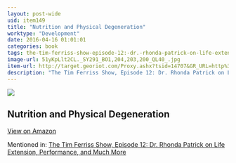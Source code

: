 ```yaml
---
layout: post-wide
uid: item149
title: "Nutrition and Physical Degeneration"
worktype: "Development"
date: 2016-04-16 01:01:01
categories: book
tags: the-tim-ferriss-show-episode-12:-dr.-rhonda-patrick-on-life-extension-performance-and-much-more
image-url: 51yKpLlt2CL._SY291_BO1,204,203,200_QL40_.jpg
item-url: http://target.georiot.com/Proxy.ashx?tsid=14707&GR_URL=http%3A%2F%2Fwww.amazon.com%2FNutrition-Physical-Degeneration-Weston-Price%2Fdp%2F0916764206%2F
description: "The Tim Ferriss Show, Episode 12: Dr. Rhonda Patrick on Life Extension, Performance, and Much More"
---
```

<a href="http://target.georiot.com/Proxy.ashx?tsid=14707&GR_URL=http%3A%2F%2Fwww.amazon.com%2FNutrition-Physical-Degeneration-Weston-Price%2Fdp%2F0916764206%2F" target="blank"><img src="../../../../img/thumbs/51yKpLlt2CL._SY291_BO1,204,203,200_QL40_.jpg" class="prod-img"></a>
<h2>Nutrition and Physical Degeneration</h2>
<p><a class="btn btn-primary" href="http://target.georiot.com/Proxy.ashx?tsid=14707&GR_URL=http%3A%2F%2Fwww.amazon.com%2FNutrition-Physical-Degeneration-Weston-Price%2Fdp%2F0916764206%2F" target="blank">View on Amazon</a><p>
<p>Mentioned in: <a href="http://fourhourworkweek.com/2014/06/10/the-tim-ferriss-show-rhonda-patrick-life-extension/" target="blank">The Tim Ferriss Show, Episode 12: Dr. Rhonda Patrick on Life Extension, Performance, and Much More</a></p>
